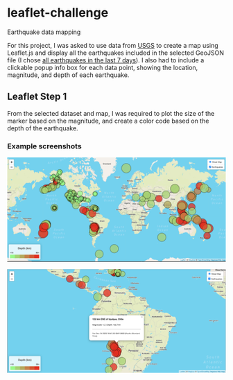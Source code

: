 # leaflet-challenge
Earthquake data mapping

For this project, I was asked to use data from [USGS](https://earthquake.usgs.gov/earthquakes/feed/v1.0/geojson.php#earthquakes) to create a map using Leaflet.js and display all the earthquakes included in the selected GeoJSON file (I chose [all earthquakes in the last 7 days](https://earthquake.usgs.gov/earthquakes/feed/v1.0/summary/all_week.geojson)). I also had to include a clickable popup info box for each data point, showing the location, magnitude, and depth of each earthquake.

## Leaflet Step 1

From the selected dataset and map, I was required to plot the size of the marker based on the magnitude, and create a color code based on the depth of the earthquake.

### Example screenshots

![World Map](images/WorldMap.png)

![Tool Tip sample](images/SampleToolTip.png)
